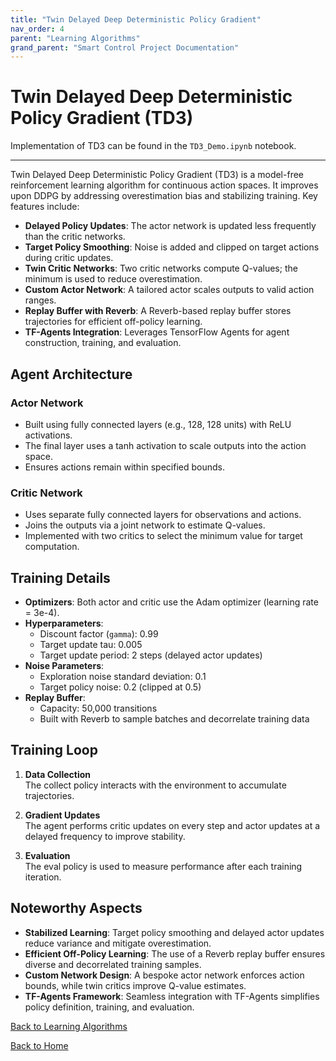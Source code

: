 ```yaml
---
title: "Twin Delayed Deep Deterministic Policy Gradient"
nav_order: 4
parent: "Learning Algorithms"
grand_parent: "Smart Control Project Documentation"
---
```


# Twin Delayed Deep Deterministic Policy Gradient (TD3)

Implementation of TD3 can be found in the `TD3_Demo.ipynb` notebook.

---

Twin Delayed Deep Deterministic Policy Gradient (TD3) is a model-free reinforcement learning algorithm for continuous action spaces. It improves upon DDPG by addressing overestimation bias and stabilizing training. Key features include:

- **Delayed Policy Updates**: The actor network is updated less frequently than the critic networks.
- **Target Policy Smoothing**: Noise is added and clipped on target actions during critic updates.
- **Twin Critic Networks**: Two critic networks compute Q-values; the minimum is used to reduce overestimation.
- **Custom Actor Network**: A tailored actor scales outputs to valid action ranges.
- **Replay Buffer with Reverb**: A Reverb-based replay buffer stores trajectories for efficient off-policy learning.
- **TF-Agents Integration**: Leverages TensorFlow Agents for agent construction, training, and evaluation.

## Agent Architecture

### Actor Network

- Built using fully connected layers (e.g., 128, 128 units) with ReLU activations.
- The final layer uses a tanh activation to scale outputs into the action space.
- Ensures actions remain within specified bounds.

### Critic Network

- Uses separate fully connected layers for observations and actions.
- Joins the outputs via a joint network to estimate Q-values.
- Implemented with two critics to select the minimum value for target computation.

## Training Details

- **Optimizers**: Both actor and critic use the Adam optimizer (learning rate = 3e-4).
- **Hyperparameters**:
  - Discount factor (`gamma`): 0.99
  - Target update tau: 0.005
  - Target update period: 2 steps (delayed actor updates)
- **Noise Parameters**:
  - Exploration noise standard deviation: 0.1
  - Target policy noise: 0.2 (clipped at 0.5)
- **Replay Buffer**:
  - Capacity: 50,000 transitions
  - Built with Reverb to sample batches and decorrelate training data

## Training Loop

1. **Data Collection**  
   The collect policy interacts with the environment to accumulate trajectories.

2. **Gradient Updates**  
   The agent performs critic updates on every step and actor updates at a delayed frequency to improve stability.

3. **Evaluation**  
   The eval policy is used to measure performance after each training iteration.

## Noteworthy Aspects

- **Stabilized Learning**: Target policy smoothing and delayed actor updates reduce variance and mitigate overestimation.
- **Efficient Off-Policy Learning**: The use of a Reverb replay buffer ensures diverse and decorrelated training samples.
- **Custom Network Design**: A bespoke actor network enforces action bounds, while twin critics improve Q-value estimates.
- **TF-Agents Framework**: Seamless integration with TF-Agents simplifies policy definition, training, and evaluation.

[Back to Learning Algorithms](learning-algorithms.md)

[Back to Home](../index.md)